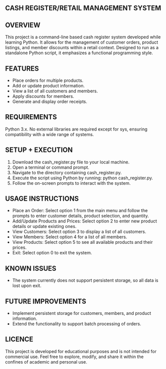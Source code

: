 ## CASH REGISTER/RETAIL MANAGEMENT SYSTEM 

## OVERVIEW
This project is a command-line based cash register system developed while learning Python. It allows for the management of customer orders, product listings, and member discounts within a retail context. Designed to run as a standalone Python script, it emphasizes a functional programming style.

## FEATURES
- Place orders for multiple products.
- Add or update product information.
- View a list of all customers and members.
- Apply discounts for members.
- Generate and display order receipts.

## REQUIREMENTS
Python 3.x. No external libraries are required except for sys, ensuring compatibility with a wide range of systems.

## SETUP + EXECUTION
1. Download the cash_register.py file to your local machine.
2. Open a terminal or command prompt.
3. Navigate to the directory containing cash_register.py.
4. Execute the script using Python by running: python cash_register.py.
5. Follow the on-screen prompts to interact with the system.

## USAGE INSTRUCTIONS
- Place an Order: Select option 1 from the main menu and follow the prompts to enter customer details, product selection, and quantity.
- Add/Update Products and Prices: Select option 2 to enter new product details or update existing ones.
- View Customers: Select option 3 to display a list of all customers.
- View Members: Select option 4 for a list of all members.
- View Products: Select option 5 to see all available products and their prices.
- Exit: Select option 0 to exit the system.

## KNOWN ISSUES
- The system currently does not support persistent storage, so all data is lost upon exit.

## FUTURE IMPROVEMENTS
- Implement persistent storage for customers, members, and product information.
- Extend the functionality to support batch processing of orders.

## LICENCE
This project is developed for educational purposes and is not intended for commercial use. Feel free to explore, modify, and share it within the confines of academic and personal use.

